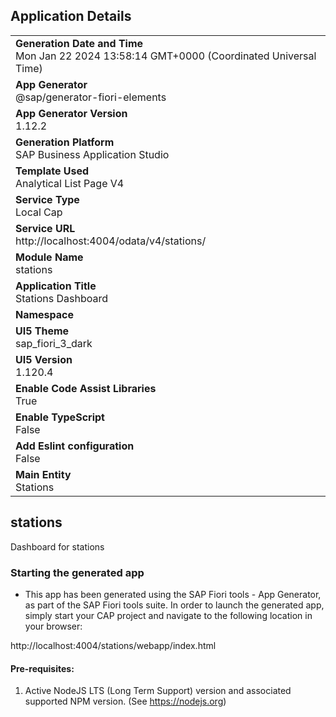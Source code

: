 ## Application Details
|               |
| ------------- |
|**Generation Date and Time**<br>Mon Jan 22 2024 13:58:14 GMT+0000 (Coordinated Universal Time)|
|**App Generator**<br>@sap/generator-fiori-elements|
|**App Generator Version**<br>1.12.2|
|**Generation Platform**<br>SAP Business Application Studio|
|**Template Used**<br>Analytical List Page V4|
|**Service Type**<br>Local Cap|
|**Service URL**<br>http://localhost:4004/odata/v4/stations/
|**Module Name**<br>stations|
|**Application Title**<br>Stations Dashboard|
|**Namespace**<br>|
|**UI5 Theme**<br>sap_fiori_3_dark|
|**UI5 Version**<br>1.120.4|
|**Enable Code Assist Libraries**<br>True|
|**Enable TypeScript**<br>False|
|**Add Eslint configuration**<br>False|
|**Main Entity**<br>Stations|

## stations

Dashboard for stations

### Starting the generated app

-   This app has been generated using the SAP Fiori tools - App Generator, as part of the SAP Fiori tools suite.  In order to launch the generated app, simply start your CAP project and navigate to the following location in your browser:

http://localhost:4004/stations/webapp/index.html

#### Pre-requisites:

1. Active NodeJS LTS (Long Term Support) version and associated supported NPM version.  (See https://nodejs.org)


